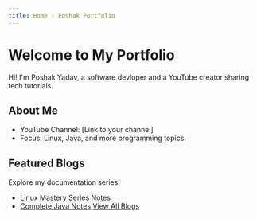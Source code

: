 ```yaml
---
title: Home - Poshak Portfolio
---
```


# Welcome to My Portfolio

Hi! I'm Poshak Yadav, a software devloper and a YouTube creator sharing tech tutorials.

## About Me
- YouTube Channel: [Link to your channel]
- Focus: Linux, Java, and more programming topics.

## Featured Blogs
Explore my documentation series:
- [Linux Mastery Series Notes](/blogs/linux-mastery/)
- [Complete Java Notes](/blogs/java-notes/)
[View All Blogs](/blogs/)